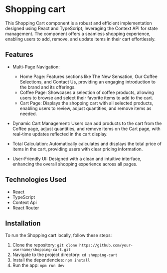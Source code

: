 # Shopping cart

This Shopping Cart component is a robust and efficient implementation designed using React and TypeScript, leveraging the Context API for state management. The component offers a seamless shopping experience, enabling users to add, remove, and update items in their cart effortlessly.

## Features

- Multi-Page Navigation:

  - Home Page: Features sections like The New Sensation, Our Coffee Selections, and Contact Us, providing an engaging introduction to the brand and its offerings.
  - Coffee Page: Showcases a selection of coffee products, allowing users to browse and select their favorite items to add to the cart.
  - Cart Page: Displays the shopping cart with all selected products, enabling users to review, adjust quantities, and remove items as needed.
  
- Dynamic Cart Management: Users can add products to the cart from the Coffee page, adjust quantities, and remove items on the Cart page, with real-time updates reflected in the cart display.

- Total Calculation: Automatically calculates and displays the total price of items in the cart, providing users with clear pricing information.

- User-Friendly UI: Designed with a clean and intuitive interface, enhancing the overall shopping experience across all pages.
## Technologies Used

- React
- TypeScript
- Context Api
- React Router

## Installation

To run the Shopping cart locally, follow these steps:

1. Clone the repository: `git clone https://github.com/your-username/shopping-cart.git`
2. Navigate to the project directory: `cd shopping-cart`
3. Install the dependencies: `npm install`
4. Run the app: `npm run dev`

